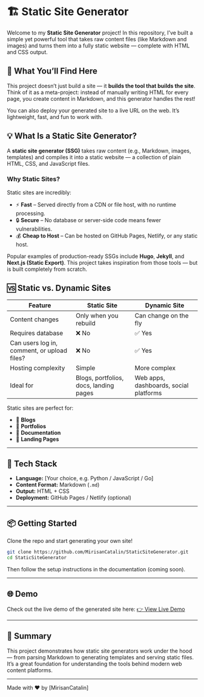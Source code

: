 # 🏗️ Static Site Generator

Welcome to my **Static Site Generator** project!
In this repository, I’ve built a simple yet powerful tool that takes raw content files (like Markdown and images) and turns them into a fully static website — complete with HTML and CSS output.

## 🚀 What You’ll Find Here

This project doesn’t just build a site — it **builds the tool that builds the site**.
Think of it as a meta-project: instead of manually writing HTML for every page, you create content in Markdown, and this generator handles the rest!

You can also deploy your generated site to a live URL on the web. It’s lightweight, fast, and fun to work with.

## 💡 What Is a Static Site Generator?

A **static site generator (SSG)** takes raw content (e.g., Markdown, images, templates) and compiles it into a static website — a collection of plain HTML, CSS, and JavaScript files.

### Why Static Sites?

Static sites are incredibly:

* ⚡ **Fast** – Served directly from a CDN or file host, with no runtime processing.
* 🔒 **Secure** – No database or server-side code means fewer vulnerabilities.
* 💰 **Cheap to Host** – Can be hosted on GitHub Pages, Netlify, or any static host.

Popular examples of production-ready SSGs include **Hugo**, **Jekyll**, and **Next.js (Static Export)**.
This project takes inspiration from those tools — but is built completely from scratch.

## 🆚 Static vs. Dynamic Sites

| Feature                                     | Static Site                            | Dynamic Site                           |
| ------------------------------------------- | -------------------------------------- | -------------------------------------- |
| Content changes                             | Only when you rebuild                  | Can change on the fly                  |
| Requires database                           | ❌ No                                   | ✅ Yes                                  |
| Can users log in, comment, or upload files? | ❌ No                                   | ✅ Yes                                  |
| Hosting complexity                          | Simple                                 | More complex                           |
| Ideal for                                   | Blogs, portfolios, docs, landing pages | Web apps, dashboards, social platforms |

Static sites are perfect for:

* 📰 **Blogs**
* 💼 **Portfolios**
* 📘 **Documentation**
* 🚀 **Landing Pages**

---

## 🧰 Tech Stack

* **Language:** [Your choice, e.g. Python / JavaScript / Go]
* **Content Format:** Markdown (`.md`)
* **Output:** HTML + CSS
* **Deployment:** GitHub Pages / Netlify (optional)

---

## 📦 Getting Started

Clone the repo and start generating your own site!

```bash
git clone https://github.com/MirisanCatalin/StaticSiteGenerator.git
cd StaticSiteGenerator
```

Then follow the setup instructions in the documentation (coming soon).

---

## 🌐 Demo

Check out the live demo of the generated site here:
[👉 View Live Demo](#)

---

## 🧠 Summary

This project demonstrates how static site generators work under the hood — from parsing Markdown to generating templates and serving static files. It’s a great foundation for understanding the tools behind modern web content platforms.

---

Made with ❤️ by [MirisanCatalin]

